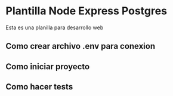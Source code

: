 # Plantilla Node Express Postgres

Esta es una planilla para desarrollo web

## Como crear archivo .env para conexion

## Como iniciar proyecto

## Como hacer tests
